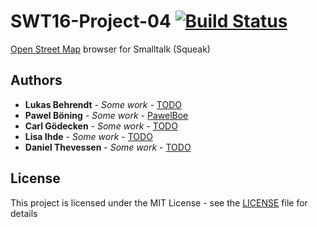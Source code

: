 # SWT16-Project-04 [![Build Status](https://travis-ci.org/HPI-SWA-Teaching/SWT16-Project-04.svg?branch=master)](https://travis-ci.org/HPI-SWA-Teaching/SWT16-Project-04)
[Open Street Map](http://www.osm.org) browser for Smalltalk (Squeak)

## Authors

* **Lukas Behrendt** - *Some work* - [TODO](https://github.com/Blaidd-Drwg)
* **Pawel Böning** - *Some work* - [PawelBoe](https://github.com/PawelBoe)
* **Carl Gödecken** - *Some work* - [TODO](https://github.com/PawelBoe)
* **Lisa Ihde** - *Some work* - [TODO](https://github.com/julisa99)
* **Daniel Thevessen** - *Some work* - [TODO](https://github.com/danthe96)

## License

This project is licensed under the MIT License - see the [LICENSE](LICENSE) file for details
